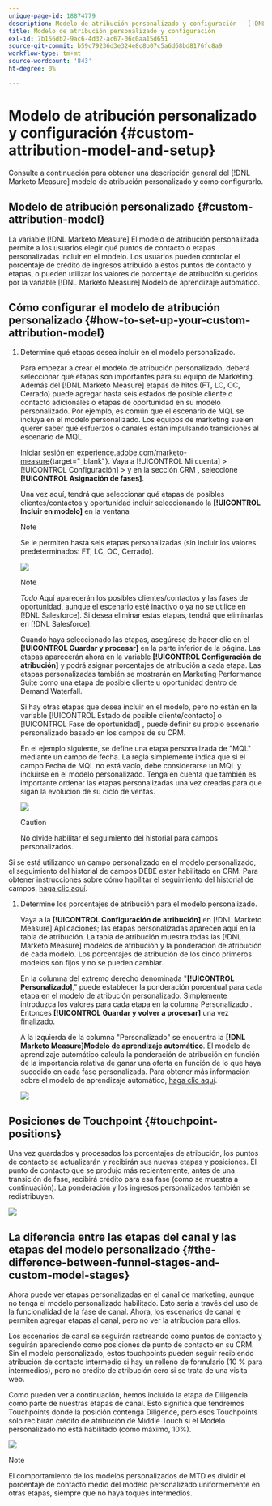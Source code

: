 ```yaml
---
unique-page-id: 18874779
description: Modelo de atribución personalizado y configuración - [!DNL Marketo Measure] - Documentación del producto
title: Modelo de atribución personalizado y configuración
exl-id: 7b156db2-9ac6-4d32-ac67-06c0aa15d651
source-git-commit: b59c79236d3e324e8c8b07c5a6d68bd8176fc8a9
workflow-type: tm+mt
source-wordcount: '843'
ht-degree: 0%

---
```


# Modelo de atribución personalizado y configuración {#custom-attribution-model-and-setup}

Consulte a continuación para obtener una descripción general del [!DNL Marketo Measure] modelo de atribución personalizado y cómo configurarlo.

## Modelo de atribución personalizado {#custom-attribution-model}

La variable [!DNL Marketo Measure] El modelo de atribución personalizada permite a los usuarios elegir qué puntos de contacto o etapas personalizadas incluir en el modelo. Los usuarios pueden controlar el porcentaje de crédito de ingresos atribuido a estos puntos de contacto y etapas, o pueden utilizar los valores de porcentaje de atribución sugeridos por la variable [!DNL Marketo Measure] Modelo de aprendizaje automático.

## Cómo configurar el modelo de atribución personalizado {#how-to-set-up-your-custom-attribution-model}

1. Determine qué etapas desea incluir en el modelo personalizado.

   Para empezar a crear el modelo de atribución personalizado, deberá seleccionar qué etapas son importantes para su equipo de Marketing. Además del [!DNL Marketo Measure] etapas de hitos (FT, LC, OC, Cerrado) puede agregar hasta seis estados de posible cliente o contacto adicionales o etapas de oportunidad en su modelo personalizado. Por ejemplo, es común que el escenario de MQL se incluya en el modelo personalizado. Los equipos de marketing suelen querer saber qué esfuerzos o canales están impulsando transiciones al escenario de MQL.

   Iniciar sesión en [experience.adobe.com/marketo-measure](https://experience.adobe.com/marketo-measure){target="_blank"}. Vaya a [!UICONTROL Mi cuenta] > [!UICONTROL Configuración] > y en la sección CRM , seleccione **[!UICONTROL Asignación de fases]**.

   Una vez aquí, tendrá que seleccionar qué etapas de posibles clientes/contactos y oportunidad incluir seleccionando la **[!UICONTROL Incluir en modelo]** en la ventana

   >[!NOTE]
   >
   >Se le permiten hasta seis etapas personalizadas (sin incluir los valores predeterminados: FT, LC, OC, Cerrado).

   ![](assets/1-1.png)

   >[!NOTE]
   >
   >_Todo_ Aquí aparecerán los posibles clientes/contactos y las fases de oportunidad, aunque el escenario esté inactivo o ya no se utilice en [!DNL Salesforce]. Si desea eliminar estas etapas, tendrá que eliminarlas en [!DNL Salesforce].

   Cuando haya seleccionado las etapas, asegúrese de hacer clic en el **[!UICONTROL Guardar y procesar]** en la parte inferior de la página. Las etapas aparecerán ahora en la variable **[!UICONTROL Configuración de atribución]** y podrá asignar porcentajes de atribución a cada etapa. Las etapas personalizadas también se mostrarán en Marketing Performance Suite como una etapa de posible cliente u oportunidad dentro de Demand Waterfall.

   Si hay otras etapas que desea incluir en el modelo, pero no están en la variable [!UICONTROL Estado de posible cliente/contacto] o [!UICONTROL Fase de oportunidad] , puede definir su propio escenario personalizado basado en los campos de su CRM.

   En el ejemplo siguiente, se define una etapa personalizada de &quot;MQL&quot; mediante un campo de fecha. La regla simplemente indica que si el campo Fecha de MQL no está vacío, debe considerarse un MQL y incluirse en el modelo personalizado. Tenga en cuenta que también es importante ordenar las etapas personalizadas una vez creadas para que sigan la evolución de su ciclo de ventas.

   ![](assets/2-1.png)

   >[!CAUTION]
   >
   >No olvide habilitar el seguimiento del historial para campos personalizados.

Si se está utilizando un campo personalizado en el modelo personalizado, el seguimiento del historial de campos DEBE estar habilitado en CRM. Para obtener instrucciones sobre cómo habilitar el seguimiento del historial de campos, [haga clic aquí](/help/advanced-marketo-measure-features/custom-attribution-models/custom-model-setup-enable-field-history-tracking.md).

1. Determine los porcentajes de atribución para el modelo personalizado.

   Vaya a la **[!UICONTROL Configuración de atribución]** en [!DNL Marketo Measure] Aplicaciones; las etapas personalizadas aparecen aquí en la tabla de atribución. La tabla de atribución muestra todas las [!DNL Marketo Measure] modelos de atribución y la ponderación de atribución de cada modelo. Los porcentajes de atribución de los cinco primeros modelos son fijos y no se pueden cambiar.

   En la columna del extremo derecho denominada &quot;**[!UICONTROL Personalizado]**,&quot; puede establecer la ponderación porcentual para cada etapa en el modelo de atribución personalizado. Simplemente introduzca los valores para cada etapa en la columna Personalizado . Entonces **[!UICONTROL Guardar y volver a procesar]** una vez finalizado.

   A la izquierda de la columna &quot;Personalizado&quot; se encuentra la **[!DNL Marketo Measure]Modelo de aprendizaje automático**. El modelo de aprendizaje automático calcula la ponderación de atribución en función de la importancia relativa de ganar una oferta en función de lo que haya sucedido en cada fase personalizada. Para obtener más información sobre el modelo de aprendizaje automático, [haga clic aquí](/help/advanced-marketo-measure-features/custom-attribution-models/machine-learning-model-faq.md).

   ![](assets/3.png)

## Posiciones de Touchpoint {#touchpoint-positions}

Una vez guardados y procesados los porcentajes de atribución, los puntos de contacto se actualizarán y recibirán sus nuevas etapas y posiciones. El punto de contacto que se produjo más recientemente, antes de una transición de fase, recibirá crédito para esa fase (como se muestra a continuación). La ponderación y los ingresos personalizados también se redistribuyen.

![](assets/4.png)

## La diferencia entre las etapas del canal y las etapas del modelo personalizado {#the-difference-between-funnel-stages-and-custom-model-stages}

Ahora puede ver etapas personalizadas en el canal de marketing, aunque no tenga el modelo personalizado habilitado. Esto sería a través del uso de la funcionalidad de la fase de canal. Ahora, los escenarios de canal le permiten agregar etapas al canal, pero no ver la atribución para ellos.

Los escenarios de canal se seguirán rastreando como puntos de contacto y seguirán apareciendo como posiciones de punto de contacto en su CRM. Sin el modelo personalizado, estos touchpoints pueden seguir recibiendo atribución de contacto intermedio si hay un relleno de formulario (10 % para intermedios), pero no crédito de atribución cero si se trata de una visita web.

Como pueden ver a continuación, hemos incluido la etapa de Diligencia como parte de nuestras etapas de canal. Esto significa que tendremos Touchpoints donde la posición contenga Diligence, pero esos Touchpoints solo recibirán crédito de atribución de Middle Touch si el Modelo personalizado no está habilitado (como máximo, 10%).

![](assets/5.png)

>[!NOTE]
>
>El comportamiento de los modelos personalizados de MTD es dividir el porcentaje de contacto medio del modelo personalizado uniformemente en otras etapas, siempre que no haya toques intermedios.
